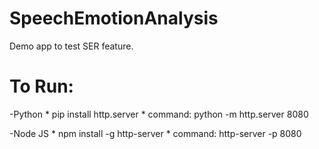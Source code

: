# SpeechEmotionAnalysis
Demo app to test SER feature.

# To Run:

-Python
    * pip install http.server
    * command: python -m http.server 8080

-Node JS
    * npm install -g http-server
    * command: http-server -p 8080

